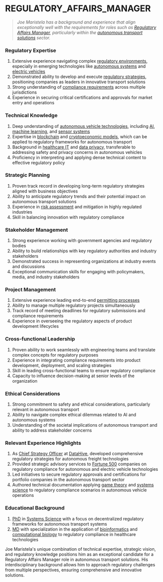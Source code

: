 # REGULATORY\_AFFAIRS\_MANAGER

> _Joe Maristela has a background and experience that align exceptionally well with the requirements for roles such as_ [_Regulatory Affairs Manager_](regulatory_affairs_manager.md)_, particularly within the_ [_autonomous transport solutions_](../misc/fda.md) _sector._

### Regulatory Expertise

1. Extensive experience navigating complex [regulatory environments](../governance/regulatory_environments.md), especially in emerging technologies like [autonomous systems](../misc/autonomous_systems.md) and [electric vehicles](../misc/product_creation.md)
2. Demonstrated ability to develop and execute [regulatory strategies](broken-reference), positioning companies as leaders in innovative transport solutions
3. Strong understanding of [compliance requirements](../COMPLIANCE_REQUIREMENTS.md) across multiple jurisdictions
4. Experience in securing critical certifications and approvals for market entry and operations

### Technical Knowledge

1. Deep understanding of [autonomous vehicle technologies](../AUTONOMOUS_VEHICLE_TECHNOLOGIES.md), including [AI](artificial_intelligence.md), [machine learning](../technology/machine_learning.md), and [sensor systems](../SENSOR_SYSTEMS.md)
2. Expertise in [blockchain](blockchain.md) and [cryptoeconomic models](cryptoeconomic_models.md), which can be applied to regulatory frameworks for autonomous transport
3. Background in [healthcare IT](../HEALTHCARE_IT.md) and [data privacy](../misc/data_privacy.md), transferable to addressing safety and privacy concerns in autonomous vehicles
4. Proficiency in interpreting and applying dense technical content to effective regulatory policy

### Strategic Planning

1. Proven track record in developing long-term regulatory strategies aligned with business objectives
2. Ability to anticipate regulatory trends and their potential impact on autonomous transport solutions
3. Experience in [risk assessment](../RISK_ASSESSMENT.md) and mitigation in highly regulated industries
4. Skill in balancing innovation with regulatory compliance

### Stakeholder Management

1. Strong experience working with government agencies and regulatory bodies
2. Ability to build relationships with key regulatory authorities and industry stakeholders
3. Demonstrated success in representing organizations at industry events and discussions
4. Exceptional communication skills for engaging with policymakers, media, and industry stakeholders

### Project Management

1. Extensive experience leading end-to-end [permitting processes](../PERMITTING_PROCESSES.md)
2. Ability to manage multiple regulatory projects simultaneously
3. Track record of meeting deadlines for regulatory submissions and compliance requirements
4. Experience in overseeing the regulatory aspects of product development lifecycles

### Cross-functional Leadership

1. Proven ability to work seamlessly with engineering teams and translate complex concepts for regulatory purposes
2. Experience in integrating compliance requirements into product development, deployment, and scaling strategies
3. Skill in leading cross-functional teams to ensure regulatory compliance
4. Capacity to influence decision-making at senior levels of the organization

### Ethical Considerations

1. Strong commitment to safety and ethical considerations, particularly relevant in autonomous transport
2. Ability to navigate complex ethical dilemmas related to AI and autonomous systems
3. Understanding of the societal implications of autonomous transport and ability to address stakeholder concerns

### Relevant Experience Highlights

1. As [Chief Strategy Officer](../CHIEF_STRATEGY_OFFICER.md) at [DataHive](../DATAHIVE.md), developed comprehensive regulatory strategies for autonomous freight technologies
2. Provided strategic advisory services to [Fortune 500](../FORTUNE_500.md) companies on regulatory compliance for autonomous and electric vehicle technologies
3. Led initiatives to secure regulatory approvals and certifications for portfolio companies in the autonomous transport sector
4. Authored technical documentation applying [game theory](../GAME_THEORY.md) and [systems science](../misc/systems_science.md) to regulatory compliance scenarios in autonomous vehicle operations

### Educational Background

1. [PhD](../PHD.md) in [Systems Science](../misc/systems_science.md) with a focus on decentralized regulatory frameworks for autonomous transport systems
2. [MD](../MD.md) with specialization in the application of [bioinformatics](../BIOINFORMATICS.md) and [computational biology](../COMPUTATIONAL_BIOLOGY.md) to regulatory compliance in healthcare technologies

Joe Maristela's unique combination of technical expertise, strategic vision, and regulatory knowledge positions him as an exceptional candidate for a Regulatory Affairs Manager role in autonomous transport solutions. His interdisciplinary background allows him to approach regulatory challenges from multiple perspectives, ensuring comprehensive and innovative solutions.
